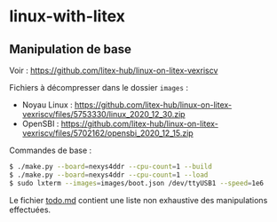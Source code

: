 # linux-with-litex

## Manipulation de base

Voir : https://github.com/litex-hub/linux-on-litex-vexriscv

Fichiers à décompresser dans le dossier `images` :

- Noyau Linux : https://github.com/litex-hub/linux-on-litex-vexriscv/files/5753330/linux_2020_12_30.zip
- OpenSBI : https://github.com/litex-hub/linux-on-litex-vexriscv/files/5702162/opensbi_2020_12_15.zip

Commandes de base :

```bash
$ ./make.py --board=nexys4ddr --cpu-count=1 --build
$ ./make.py --board=nexys4ddr --cpu-count=1 --load
$ sudo lxterm --images=images/boot.json /dev/ttyUSB1 --speed=1e6
```

Le fichier [todo.md](./todo.md) contient une liste non exhaustive des manipulations effectuées.